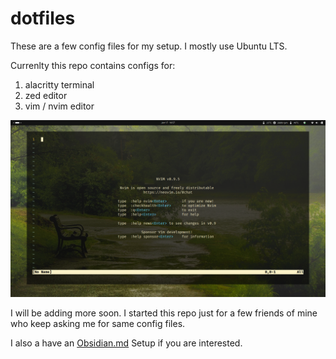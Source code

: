 # dotfiles

These are a few config files for my setup. I mostly use Ubuntu LTS.

Currenlty this repo contains configs for:

1. alacritty terminal
2. zed editor
3. vim / nvim editor

![](preview.png)

I will be adding more soon. I started this repo just for a few friends of mine who keep asking me for same config files. 

I also a have an [Obsidian.md](https://github.com/ramdeoshubham/obsidian-garden-toolkit) Setup if you are interested.

